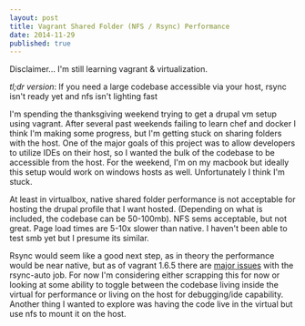```yaml
---
layout: post
title: Vagrant Shared Folder (NFS / Rsync) Performance
date: 2014-11-29
published: true
---
```



Disclaimer... I'm still learning vagrant & virtualization.

*tl;dr version*: If you need a large codebase accessible via your host, rsync isn't ready yet and nfs isn't lighting fast

I'm spending the thanksgiving weekend trying to get a drupal vm setup using vagrant.  After several past weekends failing to learn chef and docker I think I'm making some progress, but I'm getting stuck on sharing folders with the host.  One of the major goals of this project was to allow developers to utilize IDEs on their host, so I wanted the bulk of the codebase to be accessible from the host.  For the weekend, I'm on my macbook but ideally this setup would work on windows hosts as well.  Unfortunately I think I'm stuck.

At least in virtualbox, native shared folder performance is not acceptable for hosting the drupal profile that I want hosted.  (Depending on what is included, the codebase can be 50-100mb).  NFS sems acceptable, but not great.  Page load times are 5-10x slower than native.  I haven't been able to test smb yet but I presume its similar.

Rsync would seem like a good next step, as in theory the performance would be near native, but as of vagrant 1.6.5 there are [major issues](https://github.com/mitchellh/vagrant/issues/3249) with the rsync-auto job.  For now I'm considering either scrapping this for now or looking at some ability to toggle between the codebase living inside the virtual for performance or living on the host for debugging/ide capability.  Another thing I wanted to explore was having the code live in the virtual but use nfs to mount it on the host.
